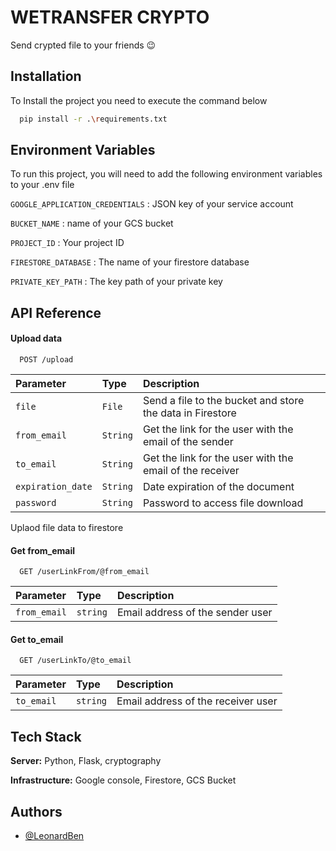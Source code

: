 
# WETRANSFER CRYPTO

Send crypted file to your friends 😉


## Installation

To Install the project you need to execute the command below

```bash
  pip install -r .\requirements.txt
```


## Environment Variables

To run this project, you will need to add the following environment variables to your .env file

`GOOGLE_APPLICATION_CREDENTIALS` : JSON key of your service account

`BUCKET_NAME` : name of your GCS bucket

`PROJECT_ID` : Your project ID

`FIRESTORE_DATABASE` : The name of your firestore database

`PRIVATE_KEY_PATH` : The key path of your private key



## API Reference

#### Upload data

```http
  POST /upload

```

| Parameter | Type     | Description                |
| :-------- | :------- | :------------------------- |
| `file` | `File` | Send a file to the bucket and store the data in Firestore |
| `from_email` | `String` | Get the link for the user with the email of the sender |
| `to_email` | `String` | Get the link for the user with the email of the receiver  |
| `expiration_date` | `String` | Date expiration of the document |
| `password` | `String` | Password to access file download  |

Uplaod file data to firestore


#### Get from_email

```http
  GET /userLinkFrom/@from_email

```

| Parameter | Type     | Description                |
| :-------- | :------- | :------------------------- |
| `from_email` | `string` | Email address of the sender user |

#### Get to_email

```http
  GET /userLinkTo/@to_email

```

| Parameter | Type     | Description                |
| :-------- | :------- | :------------------------- |
| `to_email` | `string` | Email address of the receiver user |

## Tech Stack

**Server:** Python, Flask, cryptography

**Infrastructure:** Google console, Firestore, GCS Bucket


## Authors

- [@LeonardBen](https://github.com/LeonardBen)

